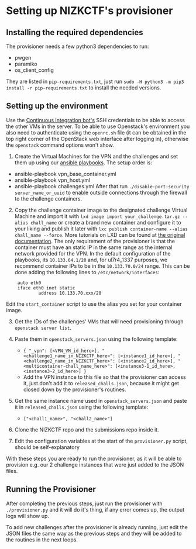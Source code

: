 # Setting up NIZKCTF's provisioner


## Installing the required dependencies

The provisioner needs a few python3 dependencies to run:
* pwgen
* paramiko
* os_client_config

They are listed in `pip-requirements.txt`, just run `sudo -H python3 -m pip3 install -r pip-requirements.txt` to install the needed versions.

## Setting up the environment

Use the [Continuous Integration bot's](https://github.com/pwn2winctf/nizkctf-tutorial/blob/master/GitHub.md) SSH credentials to be able to access the other VMs in the server. To be able to use Openstack's environment you also need to authenticate using the `openrc.sh` file (it can be obtained in the top right corner of the OpenStack web interface after logging in), otherwise the `openstack` command options won't show.

1. Create the Virtual Machines for the VPN and the challenges and set them up using our [ansible playbooks](https://github.com/pwn2winctf/infra-playbooks/).
The setup order is:
* ansible-playbook vpn_base_container.yml
* ansible-playbook vpn_host.yml
* ansible-playbook challenges.yml
After that run `./disable-port-security server_name_or_uuid` to enable outside connections through the firewall to the challenge containers.

2. Copy the challenge container image to the designated challenge Virtual Machine and import it with `lxd image import your_challenge.tar.gz --alias chall_name` or create a brand new container and configure it to your liking and publish it later with `lxc publish container-name --alias chall_name --force`. More tutorials on LXD can be found at [the original documentation](https://help.ubuntu.com/lts/serverguide/lxd.html). The only requirement of the provisioner is that the container must have an static IP in the same range as the internal network provided for the VPN. In the default configuration of the playbooks, its `10.133.64.1/20` and, for ul7r4_1337 purposes, we recommend container IPs to be in the `10.133.70.0/24` range.
This can be done adding the following lines to `/etc/network/interfaces`:

        auto eth0
        iface eth0 inet static
                address 10.133.70.xxx/20

Edit the `start_container` script to use the alias you set for your container image.

3. Get the IDs of the challenges' VMs that will need provisioning through `openstack server list`.

4. Paste them in `openstack_servers.json` using the following template:
	- `{
        "_vpn": [<VPN_VM_id_here>],
		"<challenge1_name_in_NIZKCTF_here>": [<instance1_id_here>],
		"<challenge2_name_in_NIZKCTF_here>": [<instance2_id_here>],
		"<multicontainer-chall_name_here>": [<instance3-1_id_here>, <instance3-2_id_here>]
   	   }`
	- Add the VPN instance to this file so that the provisioner can access it, just don't add it to `released_challs.json`, because it might get closed down by the provisioner's routines.

5. Get the same instance name used in `openstack_servers.json` and paste it in `released_challs.json` using the following template:
	- `["<chall1_name>", "<chall2_name>"]`

6. Clone the NIZKCTF repo and the submissions repo inside it.

7. Edit the configuration variables at the start of the `provisioner.py` script, should be self-explanatory

With these steps you are ready to run the provisioner, as it will be able to provision e.g. our 2 challenge instances that were just added to the JSON files.

## Running the Provisioner

After completing the previous steps, just run the provisioner with `./provisioner.py` and it will do it's thing, if any error comes up, the output logs will show up.

To add new challenges after the provisioner is already running, just edit the JSON files the same way as the previous steps and they will be added to the routines in the next loops.
